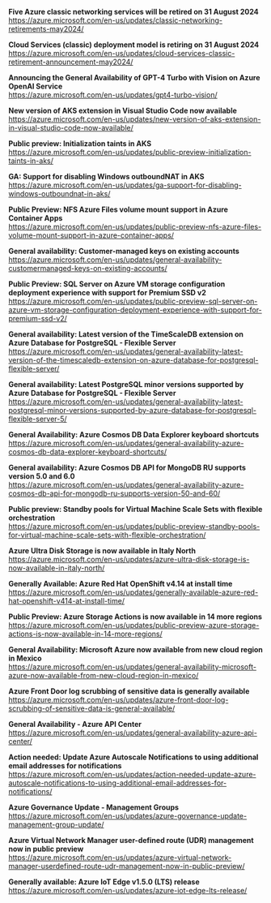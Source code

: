 **Five Azure classic networking services will be retired on 31 August 2024**  
https://azure.microsoft.com/en-us/updates/classic-networking-retirements-may2024/


**Cloud Services (classic) deployment model is retiring on 31 August 2024**  
https://azure.microsoft.com/en-us/updates/cloud-services-classic-retirement-announcement-may2024/


**Announcing the General Availability of GPT-4 Turbo with Vision on Azure OpenAI Service**  
https://azure.microsoft.com/en-us/updates/gpt4-turbo-vision/


**New version of AKS extension in Visual Studio Code now available**  
https://azure.microsoft.com/en-us/updates/new-version-of-aks-extension-in-visual-studio-code-now-available/


**Public preview: Initialization taints in AKS**  
https://azure.microsoft.com/en-us/updates/public-preview-initialization-taints-in-aks/


**GA: Support for disabling Windows outboundNAT in AKS**  
https://azure.microsoft.com/en-us/updates/ga-support-for-disabling-windows-outboundnat-in-aks/


**Public Preview: NFS Azure Files volume mount support in Azure Container Apps**  
https://azure.microsoft.com/en-us/updates/public-preview-nfs-azure-files-volume-mount-support-in-azure-container-apps/


**General availability: Customer-managed keys on existing accounts**  
https://azure.microsoft.com/en-us/updates/general-availability-customermanaged-keys-on-existing-accounts/


**Public Preview: SQL Server on Azure VM storage configuration deployment experience with support for Premium SSD v2**  
https://azure.microsoft.com/en-us/updates/public-preview-sql-server-on-azure-vm-storage-configuration-deployment-experience-with-support-for-premium-ssd-v2/


**General availability: Latest version of the TimeScaleDB extension on Azure Database for PostgreSQL - Flexible Server**  
https://azure.microsoft.com/en-us/updates/general-availability-latest-version-of-the-timescaledb-extension-on-azure-database-for-postgresql-flexible-server/


**General availability: Latest PostgreSQL minor versions supported by Azure Database for PostgreSQL - Flexible Server**  
https://azure.microsoft.com/en-us/updates/general-availability-latest-postgresql-minor-versions-supported-by-azure-database-for-postgresql-flexible-server-5/


**General Availability: Azure Cosmos DB Data Explorer keyboard shortcuts**  
https://azure.microsoft.com/en-us/updates/general-availability-azure-cosmos-db-data-explorer-keyboard-shortcuts/


**General availability: Azure Cosmos DB API for MongoDB RU supports version 5.0 and 6.0**  
https://azure.microsoft.com/en-us/updates/general-availability-azure-cosmos-db-api-for-mongodb-ru-supports-version-50-and-60/


**Public preview: Standby pools for Virtual Machine Scale Sets with flexible orchestration**  
https://azure.microsoft.com/en-us/updates/public-preview-standby-pools-for-virtual-machine-scale-sets-with-flexible-orchestration/


**Azure Ultra Disk Storage is now available in Italy North**  
https://azure.microsoft.com/en-us/updates/azure-ultra-disk-storage-is-now-available-in-italy-north/


**Generally Available: Azure Red Hat OpenShift v4.14 at install time**  
https://azure.microsoft.com/en-us/updates/generally-available-azure-red-hat-openshift-v414-at-install-time/


**Public Preview: Azure Storage Actions is now available in 14 more regions**  
https://azure.microsoft.com/en-us/updates/public-preview-azure-storage-actions-is-now-available-in-14-more-regions/


**General Availability: Microsoft Azure now available from new cloud region in Mexico**  
https://azure.microsoft.com/en-us/updates/general-availability-microsoft-azure-now-available-from-new-cloud-region-in-mexico/


**Azure Front Door log scrubbing of sensitive data is generally available**  
https://azure.microsoft.com/en-us/updates/azure-front-door-log-scrubbing-of-sensitive-data-is-general-available/


**General Availability - Azure API Center**  
https://azure.microsoft.com/en-us/updates/general-availability-azure-api-center/


**Action needed: Update Azure Autoscale Notifications to using additional email addresses for notifications**  
https://azure.microsoft.com/en-us/updates/action-needed-update-azure-autoscale-notifications-to-using-additional-email-addresses-for-notifications/


**Azure Governance Update - Management Groups**  
https://azure.microsoft.com/en-us/updates/azure-governance-update-management-group-update/


**Azure Virtual Network Manager user-defined route (UDR) management now in public preview**  
https://azure.microsoft.com/en-us/updates/azure-virtual-network-manager-userdefined-route-udr-management-now-in-public-preview/


**Generally available: Azure IoT Edge v1.5.0 (LTS) release**  
https://azure.microsoft.com/en-us/updates/azure-iot-edge-lts-release/


